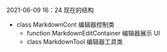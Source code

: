 2021-06-09 16：24
现在的结构

- class MarkdownCont 编辑器控制类
  - function MarkdownEditContainer 编辑器展示 UI
  - class MarkdownTool 编辑器工具类
